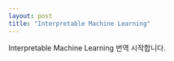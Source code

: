 ```yaml
---
layout: post
title: "Interpretable Machine Learning"
---
```


Interpretable Machine Learning 번역 시작합니다.

